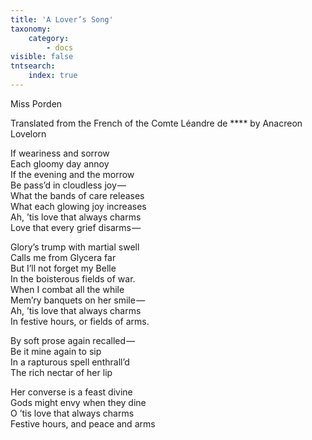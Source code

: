 ```yaml
---
title: 'A Lover’s Song'
taxonomy:
    category:
        - docs
visible: false
tntsearch:
    index: true
---
```


<div class="author">Miss Porden</div>

<span class="title">Translated from the French of the Comte Léandre de &#42;&#42;&#42;&#42; by Anacreon Lovelorn</span>

If weariness and sorrow  
Each gloomy day annoy  
If the evening and the morrow  
Be pass’d in cloudless joy —   
What the bands of care releases  
What each glowing joy increases  
Ah, ’tis love that always charms  
Love that every grief disarms — 

Glory’s trump with martial swell  
Calls me from Glycera far  
But I’ll not forget my Belle  
In the boisterous fields of war.  
When I combat all the while  
Mem’ry banquets on her smile —   
Ah, ’tis love that always charms  
In festive hours, or fields of arms.

By soft prose again recalled —   
Be it mine again to sip  
In a rapturous spell enthrall’d  
The rich nectar of her lip  

Her converse is a feast divine  
Gods might envy when they dine  
O ’tis love that always charms  
Festive hours, and peace and arms